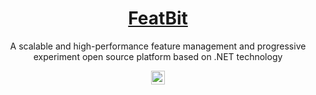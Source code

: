 
<h1 align="center" style="border-bottom: none">
    <b>
        <a href="https://affine.pro">FeatBit</a>
    </b>
</h1>

<p align="center">
    A scalable and high-performance feature management and progressive experiment open source platform based on .NET technology
</p>

<p align="center">
    <a href="https://slack.growthbook.io?ref=readme-badge"><img src="https://img.shields.io/badge/slack-join-E01E5A?logo=slack" alt="Join us on Slack" height="22"/></a>
</p>
